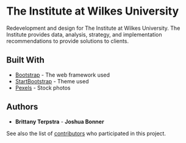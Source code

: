 # The Institute at Wilkes University

Redevelopment and design for The Institute at Wilkes University. The Institute provides data, analysis, strategy, and implementation recommendations to provide solutions to clients.

## Built With

* [Bootstrap](https://getbootstrap.com/) - The web framework used
* [StartBootstrap](https://startbootstrap.com/template-overviews/small-business/) - Theme used
* [Pexels](https://www.pexels.com/) - Stock photos

## Authors

* **Brittany Terpstra** - **Joshua Bonner**

See also the list of [contributors](https://github.com/your/project/contributors) who participated in this project.
